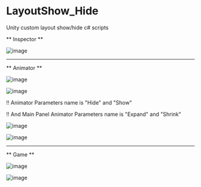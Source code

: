 # LayoutShow_Hide
Unity custom layout show/hide c# scripts

** Inspector **

![image](https://github.com/user-attachments/assets/cdf255e3-8a18-42a0-b4e2-79ed69d968d8)



---------------------------------------------------------------------------------------------
** Animator **

![image](https://github.com/user-attachments/assets/b2a4bc2c-5603-448f-9b08-2ccf0e1e0edc)

![image](https://github.com/user-attachments/assets/4ea0e5ca-3fba-437e-bd8a-59f3fe0f59a8)

 !! Animator Parameters name is "Hide" and "Show"
 
 !! And Main Panel Animator Parameters name is "Expand" and "Shrink"
 
![image](https://github.com/user-attachments/assets/58299bd3-5076-4172-8d2c-797739ca496f)

![image](https://github.com/user-attachments/assets/95b8cefa-808f-4280-96bb-06b09d16a916)

 

---------------------------------------------------------------------------------------------

** Game **

![image](https://github.com/user-attachments/assets/05b297f0-70c1-4bb0-ac7b-feb5763af68a)

![image](https://github.com/user-attachments/assets/431242da-9255-465a-92da-f62bf95fb567)




